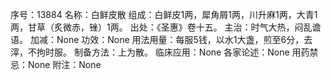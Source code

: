 序号：13884
名称：白鲜皮散
组成：白鲜皮1两，犀角屑1两，川升麻1两，大青1两，甘草（炙微赤，锉）1两。
出处：《圣惠》卷十五。
主治：时气大热，闷乱谵语。
加减：None
功效：None
用法用量：每服5钱，以水1大盏，煎至6分，去滓，不拘时服。
制备方法：上为散。
临床应用：None
各家论述：None
用药禁忌：None
附注：None

